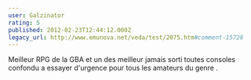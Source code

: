 ```yaml
---
user: Galzinator
rating: 5
published: 2012-02-23T12:44:12.000Z
legacy_url: http://www.emunova.net/veda/test/2075.htm#comment-15728
---
```

Meilleur RPG de la GBA et un des meilleur jamais sorti toutes consoles confondu a essayer d'urgence pour tous les amateurs du genre .